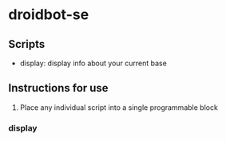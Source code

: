 droidbot-se
===========

## Scripts

- display: display info about your current base

## Instructions for use

1. Place any individual script into a single programmable block

### display

